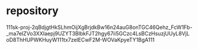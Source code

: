 # repository

111sk-proj-2qBdjgtHkSLhmOijXgBrjdkBw16n24auG8onTGC46Qehz_FcW1Fb-_ma7eIZVo3XXIaepj9UZYT3BlbkFJT2hgy67ii5GCzc4LsBCzHsuzjUUyL8VjLoD8ThHUPWKHuyW111tx7zelECwF2M-WOVaKpyeTY1BgA111
